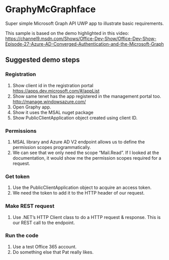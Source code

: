# GraphyMcGraphface
Super simple Microsoft Graph API UWP app to illustrate basic requirements.

This sample is based on the demo highlighted in this video: https://channel9.msdn.com/Shows/Office-Dev-Show/Office-Dev-Show-Episode-27-Azure-AD-Converged-Authentication-and-the-Microsoft-Graph

## Suggested demo steps

### Registration 
1.	Show client id in the registration portal https://apps.dev.microsoft.com/#/appList  
1.	Show same tenet has the app registered in the management portal too. http://manage.windowsazure.com/
1.	Open Graphy app. 
1.   Show it uses the MSAL nuget package
1.	Show PublicClientApplication object created using client ID. 

### Permissions
1.	MSAL library and Azure AD V2 endpoint allows us to define the permission scopes programmatically.
1.	We can see that we only need the scope “Mail.Read”.  If I looked at the documentation, it would show me the permission scopes required for a request.

### Get token
1.	Use the PublicClientApplication object to acquire an access token.  
1.	We need the token to add it to the HTTP header of our request.

### Make  REST request
1.	Use .NET’s HTTP Client class to do a HTTP request & response.  This is our REST call to the endpoint.

### Run the code
1.	Use a test Office 365 account.
2.  Do something else that Pat really likes. 


